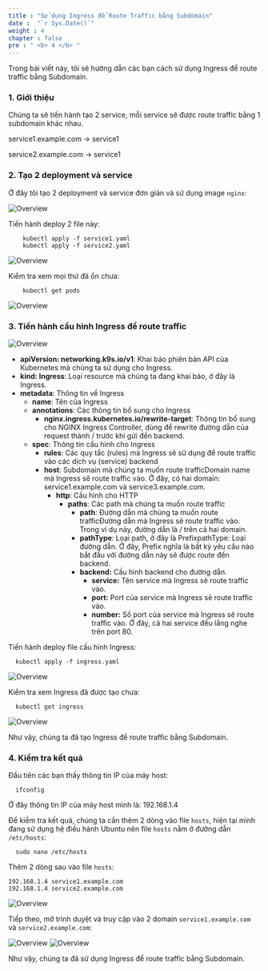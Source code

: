 ```yaml
---
title : "Sử dụng Ingress để Route Traffic bằng Subdomain"
date :  "`r Sys.Date()`" 
weight : 4
chapter : false
pre : " <b> 4 </b> "
---
```


Trong bài viết này, tôi sẽ hướng dẫn các bạn cách sử dụng Ingress để route traffic bằng Subdomain.

### 1. Giới thiệu

Chúng ta sẽ tiến hành tạo 2 service, mỗi service sẽ được route traffic bằng 1 subdomain khác nhau.

service1.example.com -> service1

service2.example.com -> service1

### 2. Tạo 2 deployment và service

Ở đây tôi tạo 2 deployment và service đơn giản và sử dụng image `nginx`:

![Overview](/images/07.png)

Tiến hành deploy 2 file này:

        kubectl apply -f service1.yaml
        kubectl apply -f service2.yaml

![Overview](/images/08.png)

Kiểm tra xem mọi thứ đã ổn chưa:

        kubectl get pods

![Overview](/images/09.png)

### 3. Tiến hành cấu hình Ingress để route traffic

![Overview](/images/10.png)

- **apiVersion: networking.k9s.io/v1**: Khai báo phiên bản API của Kubernetes mà chúng ta sử dụng cho Ingress.
- **kind: Ingress**: Loại resource mà chúng ta đang khai báo, ở đây là Ingress.
- **metadata**: Thông tin về Ingress
  - **name**: Tên của Ingress
  - **annotations**: Các thông tin bổ sung cho Ingress
    - **nginx.ingress.kubernetes.io/rewrite-target**: Thông tin bổ sung cho NGINX Ingress Controller, dùng để rewrite đường dẫn của request thành / trước khi gửi đến backend. 
  - **spec**: Thông tin cấu hình cho Ingress
    - **rules**: Các quy tắc (rules) mà Ingress sẽ sử dụng để route traffic vào các dịch vụ (service) backend 
    - **host**: Subdomain mà chúng ta muốn route trafficDomain name mà Ingress sẽ route traffic vào. Ở đây, có hai domain: service1.example.com và service3.example.com.
        - **http**: Cấu hình cho HTTP
          - **paths**: Các path mà chúng ta muốn route traffic
            - **path**: Đường dẫn mà chúng ta muốn route trafficĐường dẫn mà Ingress sẽ route traffic vào. Trong ví dụ này, đường dẫn là / trên cả hai domain.
            - **pathType**: Loại path, ở đây là PrefixpathType: Loại đường dẫn. Ở đây, Prefix nghĩa là bất kỳ yêu cầu nào bắt đầu với đường dẫn này sẽ được route đến backend.
            - **backend:** Cấu hình backend cho đường dẫn.
              - **service:** Tên service mà Ingress sẽ route traffic vào.
              - **port:** Port của service mà Ingress sẽ route traffic vào.
              - **number:** Số port của service mà Ingress sẽ route traffic vào. Ở đây, cả hai service đều lắng nghe trên port 80.

Tiến hành deploy file cấu hình Ingress:

      kubectl apply -f ingress.yaml

![Overview](/images/11.png)

Kiểm tra xem Ingress đã được tạo chưa:

      kubectl get ingress

![Overview](/images/12.png)

Như vậy, chúng ta đã tạo Ingress để route traffic bằng Subdomain.

### 4. Kiểm tra kết quả

Đầu tiên các bạn thấy thông tin IP của máy host:

      ifconfig

Ở đây thông tin IP của máy host mình là: 192.168.1.4

Để kiểm tra kết quả, chúng ta cần thêm 2 dòng vào file `hosts`, hiện tại mình đang sử dụng hệ điều hành Ubuntu nên file `hosts` nằm ở đường dẫn `/etc/hosts`:

      sudo nano /etc/hosts

Thêm 2 dòng sau vào file `hosts`:

    192.168.1.4 service1.example.com
    192.168.1.4 service2.example.com

![Overview](/images/13.png)

Tiếp theo, mở trình duyệt và truy cập vào 2 domain `service1.example.com` và `service2.example.com`:

![Overview](/images/14.png)
![Overview](/images/15.png)

Như vậy, chúng ta đã sử dụng Ingress để route traffic bằng Subdomain.
